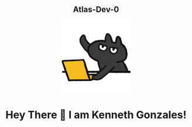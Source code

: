 <!-- Updated README.md 🎉  -->
<div align="center">
  <h2> Atlas-Dev-0</h2>
</div>

<div id="header" align="center">
  <img src="giphy.gif" height="200" width="auto">
  <h1>Hey There 👋 I am Kenneth Gonzales!</h1>
</div>

